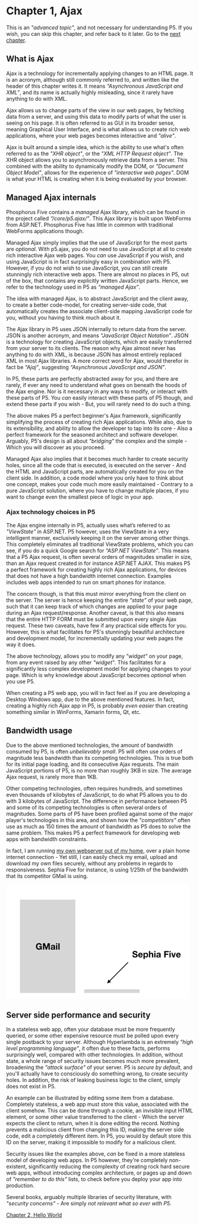 # Chapter 1, Ajax

This is an *"advanced topic"*, and not necessary for understanding P5. If you wish, you can skip this chapter, and refer back to it later. Go to the [next chapter](chapter-2.md).

## What is Ajax

Ajax is a technology for incrementally applying changes to an HTML page. It is an acronym, although still commonly referred to, and written like the header of this chapter writes it. It means _“Asynchronous JavaScript and XML”_, and its name is actually highly misleading, since it rarely have anything to do with XML.

Ajax allows us to change parts of the view in our web pages, by fetching data from a server, and using this data to modify parts of what the user is seeing on his page. It is often referred to as GUI in its broader sense, meaning Graphical User Interface, and is what allows us to create rich web applications, where your web pages becomes interactive and _"alive"_.

Ajax is built around a simple idea, which is the ability to use what's often referred to as the *"XHR object"*, or the *"XML HTTP Request object"*. The XHR object allows you to asynchronously retrieve data from a server. This combined with the ability to dynamically modify the DOM, or *"Document Object Model"*, allows for the experience of *"interactive web pages"*. DOM is what your HTML is creating when it is being evaluated by your browser.

## Managed Ajax internals

Phosphorus Five contains a _managed_ Ajax library, which can be found in the project called *“/core/p5.ajax/”*. This Ajax library is built upon WebForms from ASP.NET. Phosphorus Five has little in common with traditional WebForms applications though.

Managed Ajax simply implies that the use of JavaScript for the most parts are *optional*. With p5.ajax, you do not need to use JavaScript at all to create rich interactive Ajax web pages. You *can* use JavaScript if you wish, and using JavaScript is in fact surprisingly easy in combination with P5. However, if you do not wish to use JavaScript, you can still create stunningly rich interactive web apps. There are almost no places in P5, out of the box, that contains any explicitly written JavaScript parts. Hence, we refer to the technology used in P5 as _“managed Ajax”_.

The idea with managed Ajax, is to abstract JavaScript and the client away, to create a better code-model, for creating server-side code, that automatically creates the associate client-side mapping JavaScript code for you, without you having to think much about it.

The Ajax library in P5 uses JSON internally to return data from the server. JSON is another acronym, and means _“JavaScript Object Notation”_. JSON is a technology for creating JavaScript objects, which are easily transferred from your server to its clients. The reason why Ajax almost never has anything to do with XML, is because JSON has almost entirely replaced XML in most Ajax libraries. A more correct word for Ajax, would therefor in fact be _“Ajaj”_, suggesting _“Asynchronous JavaScript and JSON”_.

In P5, these parts are perfectly abstracted away for you, and there are rarely, if ever any need to understand what goes on beneath the hoods of the Ajax engine. Nor is it necessary in any ways to modify, or interact with these parts of P5. You *can* easily interact with these parts of P5 though, and extend these parts if you wish - But, you will rarely need to do such a thing.

The above makes P5 a perfect beginner's Ajax framework, significantly simplifying the process of creating rich Ajax applications. While also, due to its extensibility, and ability to allow the developer to tap into its core - Also a perfect framework for the seasoned architect and software developer. Arguably, P5's design is all about *"bridging"* the complex and the simple - Which you will discover as you proceed.

Managed Ajax also implies that it becomes much harder to create security holes, since all the code that is executed, is executed on the server - And the HTML and JavaScript parts, are automatically created for you on the client side. In addition, a code model where you only have to think about one concept, makes your code much more easily maintained - Contrary to a pure JavaScript solution, where you have to change multiple places, if you want to change even the smallest piece of logic in your app.

### Ajax technology choices in P5

The Ajax engine internally in P5, actually uses what’s referred to as *"ViewState"* in ASP.NET. P5 however, uses the ViewState in a very intelligent manner, exclusively keeping it on the server among other things. This completely eliminates all traditional ViewState problems, which you can see, if you do a quick Google search for *“ASP.NET ViewState”*. This means that a P5 Ajax request, is often several orders of magnitudes smaller in size, than an Ajax request created in for instance ASP.NET AJAX. This makes P5 a perfect framework for creating highly rich Ajax applications, for devices that does not have a high bandwidth internet connection. Examples includes web apps intended to run on smart phones for instance.

The concern though, is that this must mirror everything from the client on the server. The server is hence keeping the entire _“state”_ of your web page, such that it can keep track of which changes are applied to your page during an Ajax request/response. Another caveat, is that this also means that the entire HTTP FORM must be submitted upon every single Ajax request. These two caveats, have few if any practical side effects for you. However, this is what facilitates for P5's stunningly beautiful architecture and development model, for incrementally updating your web pages the way it does.

The above technology, allows you to modify any *"widget"* on your page, from any event raised by any other *"widget"*. This facilitates for a significantly less complex development model for applying changes to your page. Which is why knowledge about JavaScript becomes *optional* when you use P5.

When creating a P5 web app, you will in fact feel as if you are developing a Desktop Windows app, due to the above mentioned features. In fact, creating a highly rich Ajax app in P5, is probably _even easier_ than creating something similar in WinForms, Xamarin forms, Qt, etc.

## Bandwidth usage

Due to the above mentioned technologies, the amount of bandwidth consumed by P5, is often _unbelievably small_. P5 will often use orders of magnitude less bandwidth than its competing technologies. This is true both for its initial page loading, and its consecutive Ajax requests. The main JavaScript portions of P5, is no more than roughly 3KB in size. The average Ajax request, is rarely more than 1KB.

Other competing technologies, often requires hundreds, and sometimes even thousands of kilobytes of JavaScript, to do what P5 allows you to do with 3 kilobytes of JavaScript. The difference in performance between P5 and some of its competing technologies is often several orders of magnitudes. Some parts of P5 have been profiled against some of the major player's technologies in this area, and shown how the *"competititors"* often use as much as 150 times the amount of bandwidth as P5 does to solve the same problem. This makes P5 a perfect framework for developing web apps with bandwidth constraints.

In fact, I am running [my own webserver out of my home](https://home.gaiasoul.com), over a plain home internet connection - Yet still, I can easily check my email, upload and download my own files securely, without any problems in regards to responsiveness. Sephia Five for instance, is using 1/25th of the bandwidth that its competitor GMail is using.

![alt bandwidth](https://github.com/polterguy/sephia-five/raw/master/media/bandwidth-comparison.png)

## Server side performance and security

In a stateless web app, often your database must be more frequently queried, or some other expensive resource must be polled upon every single postback to your server. Although Hyperlambda is an extremely *"high level programming language"*, it often due to these facts, performs surprisingly well, compared with other technologies. In addition, without state, a whole range of security issues becomes much more prevalent, broadening the *"attack surface"* of your server. P5 is *secure by default*, and you'll actually have to consciously do something wrong, to create security holes. In addition, the risk of leaking business logic to the client, simply does not exist in P5.

An example can be illustrated by editing some item from a database. Completely stateless, a web app must store this value, associated with the client somehow. This can be done through a cookie, an invisible input HTML element, or some other value transferred to the client - Which the server expects the client to return, when it is done editing the record. Nothing prevents a malicious client from changing this ID, making the server side code, edit a completely different item. In P5, you would by default store this ID on the server, making it impossible to modify for a malicious client.

Security issues like the examples above, *can* be fixed in a more stateless model of developing web apps. In P5 however, they're completely non-existent, significantly reducing the complexity of creating rock hard secure web apps, without introducing complex architecture, or pages up and down of *"remember to do this"* lists, to check before you deploy your app into production.

Several books, arguably multiple libraries of security literature, with *"security concerns"* - Are simply _not relevant what so ever with P5_.

[Chapter 2, Hello World](chapter-2.md)